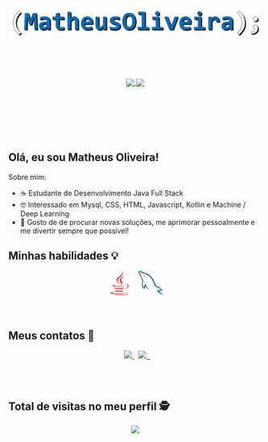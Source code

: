 <br/>
<p align="center">
  <a href="https://www.linkedin.com/in/matheus-oliveira-5993a518a/" rel="noreferrer" target="_blank">
    <img align="center" width="500" src="Assets/MatheusOliveira.svg" />
  </a>
<p/>
</br>
</br>
</br>
<p align="center">
  <a href="https://github.com/MatheusOliveira-1">
    <img
      align="center"
      height="150"
      src="https://github-readme-stats.vercel.app/api/top-langs/?username=MatheusOliveira-1&layout=compact&langs_count=7&theme=dracula"
    />
  </a>
  <a href="https://github.com/MatheusOliveira-1">
    <img
      align="center"
      height="150"
      src="https://github-readme-stats.vercel.app/api?username=MatheusOliveira&show_icons=true&theme=dracula&include_all_commits=true&count_private=true"
    />
  </a>
</p>
</br>
</br>
</br>
</br>
</br>

## Olá, eu sou Matheus Oliveira!

 Sobre mim:

- ☕ Estudante de Desenvolvimento Java Full Stack
- 🤓 Interessado em Mysql, CSS, HTML, Javascript, Kotlin e Machine / Deep Learning
- 🎯 Gosto de de procurar novas soluções, me aprimorar pessoalmente e me divertir sempre que possível!

## Minhas habilidades 💡
<div align="center">
    &nbsp;
    <img height="50" src="https://raw.githubusercontent.com/devicons/devicon/master/icons/java/java-plain.svg">
    &nbsp;
    <img height="50" src="https://raw.githubusercontent.com/devicons/devicon/master/icons/mysql/mysql-original.svg">
    &nbsp;

   
</div>
</br>
</br>


## Meus contatos :iphone:

<p align="center">
    &nbsp;
    <a href="mailto:mhs.oliveira1996@gmail.com">
        <img src="https://img.shields.io/badge/gmail-D14836?&style=for-the-badge&logo=gmail&logoColor=white&link=mailto:mhs.oliveira1996@gmail.com">
    </a>
    &nbsp;
    <a href="https://www.linkedin.com/in/matheus-oliveira-5993a518a/"> 
        <img src="https://img.shields.io/badge/linkedin-%230077B5.svg?&style=for-the-badge&logo=linkedin&logoColor=white&link=mailto:https://www.linkedin.com/in/matheus-oliveira-5993a518a/">
    &nbsp;
    </a>
</p>

</br>
</br>

<p align="center"> 

 ## Total de visitas no meu perfil :detective: <br>
 <p align="center"> 
   <img alingn="center" src="https://profile-counter.glitch.me/MatheusOliveira-1/count.svg" />
 </p>

</p>
